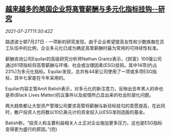 <!--1627387263000-->
[越来越多的美国企业将高管薪酬与多元化指标挂钩--研究](https://cn.reuters.com/article/us-business-management-compensation-0727-idCNKBS2EX1FC)
------

<div><i>2021-07-27T11:30:42Z</i></div><p>路透波士顿7月27日 - 一项新的研究发现，由于企业希望提高女性和少数族裔在员工队伍中的比例，企业多元化已成为确定高管薪酬时最为常用的可持续性标准。</p><p>薪酬咨询公司Equilar的高级研究分析师Nathan Grantz表示，《财富》100强公司通过61项指标将高管薪酬与环境、社会或治理因素(ESG)挂钩，其中14项(约占23%)为多元化指标。Equilar发现，总共有44家公司使用了一项或多项ESG指标，其中七家是在今年采用的。</p><p>Equilar内容主管Amit Batish表示，对多元化的新注意力，反映出去年黑人的命也是命(Black Lives Matter)抗议事件以及疫情所凸显出来的社会阶层化问题。</p><p>两大趋势都让大型资产管理公司要求高管将薪酬与新目标挂勾的意愿提高，在此同时，散户投资人也将数以10亿美元计的资金投入以ESG准则选股的基金。</p><p>Batish称，“投资人和主要利益相关人士正对企业施加更多压力，这也是ESG指标变得更为盛行的原因。”(完)</p>

